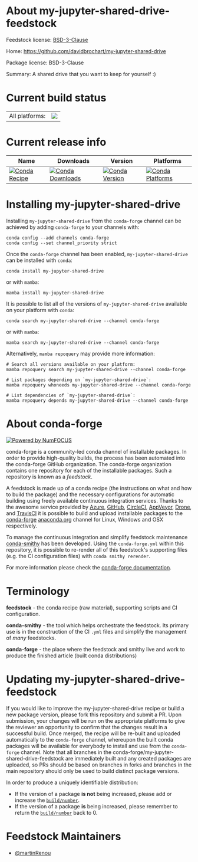 About my-jupyter-shared-drive-feedstock
=======================================

Feedstock license: [BSD-3-Clause](https://github.com/conda-forge/my-jupyter-shared-drive-feedstock/blob/main/LICENSE.txt)

Home: https://github.com/davidbrochart/my-jupyter-shared-drive

Package license: BSD-3-Clause

Summary: A shared drive that you want to keep for yourself :)

Current build status
====================


<table><tr><td>All platforms:</td>
    <td>
      <a href="https://dev.azure.com/conda-forge/feedstock-builds/_build/latest?definitionId=24840&branchName=main">
        <img src="https://dev.azure.com/conda-forge/feedstock-builds/_apis/build/status/my-jupyter-shared-drive-feedstock?branchName=main">
      </a>
    </td>
  </tr>
</table>

Current release info
====================

| Name | Downloads | Version | Platforms |
| --- | --- | --- | --- |
| [![Conda Recipe](https://img.shields.io/badge/recipe-my--jupyter--shared--drive-green.svg)](https://anaconda.org/conda-forge/my-jupyter-shared-drive) | [![Conda Downloads](https://img.shields.io/conda/dn/conda-forge/my-jupyter-shared-drive.svg)](https://anaconda.org/conda-forge/my-jupyter-shared-drive) | [![Conda Version](https://img.shields.io/conda/vn/conda-forge/my-jupyter-shared-drive.svg)](https://anaconda.org/conda-forge/my-jupyter-shared-drive) | [![Conda Platforms](https://img.shields.io/conda/pn/conda-forge/my-jupyter-shared-drive.svg)](https://anaconda.org/conda-forge/my-jupyter-shared-drive) |

Installing my-jupyter-shared-drive
==================================

Installing `my-jupyter-shared-drive` from the `conda-forge` channel can be achieved by adding `conda-forge` to your channels with:

```
conda config --add channels conda-forge
conda config --set channel_priority strict
```

Once the `conda-forge` channel has been enabled, `my-jupyter-shared-drive` can be installed with `conda`:

```
conda install my-jupyter-shared-drive
```

or with `mamba`:

```
mamba install my-jupyter-shared-drive
```

It is possible to list all of the versions of `my-jupyter-shared-drive` available on your platform with `conda`:

```
conda search my-jupyter-shared-drive --channel conda-forge
```

or with `mamba`:

```
mamba search my-jupyter-shared-drive --channel conda-forge
```

Alternatively, `mamba repoquery` may provide more information:

```
# Search all versions available on your platform:
mamba repoquery search my-jupyter-shared-drive --channel conda-forge

# List packages depending on `my-jupyter-shared-drive`:
mamba repoquery whoneeds my-jupyter-shared-drive --channel conda-forge

# List dependencies of `my-jupyter-shared-drive`:
mamba repoquery depends my-jupyter-shared-drive --channel conda-forge
```


About conda-forge
=================

[![Powered by
NumFOCUS](https://img.shields.io/badge/powered%20by-NumFOCUS-orange.svg?style=flat&colorA=E1523D&colorB=007D8A)](https://numfocus.org)

conda-forge is a community-led conda channel of installable packages.
In order to provide high-quality builds, the process has been automated into the
conda-forge GitHub organization. The conda-forge organization contains one repository
for each of the installable packages. Such a repository is known as a *feedstock*.

A feedstock is made up of a conda recipe (the instructions on what and how to build
the package) and the necessary configurations for automatic building using freely
available continuous integration services. Thanks to the awesome service provided by
[Azure](https://azure.microsoft.com/en-us/services/devops/), [GitHub](https://github.com/),
[CircleCI](https://circleci.com/), [AppVeyor](https://www.appveyor.com/),
[Drone](https://cloud.drone.io/welcome), and [TravisCI](https://travis-ci.com/)
it is possible to build and upload installable packages to the
[conda-forge](https://anaconda.org/conda-forge) [anaconda.org](https://anaconda.org/)
channel for Linux, Windows and OSX respectively.

To manage the continuous integration and simplify feedstock maintenance
[conda-smithy](https://github.com/conda-forge/conda-smithy) has been developed.
Using the ``conda-forge.yml`` within this repository, it is possible to re-render all of
this feedstock's supporting files (e.g. the CI configuration files) with ``conda smithy rerender``.

For more information please check the [conda-forge documentation](https://conda-forge.org/docs/).

Terminology
===========

**feedstock** - the conda recipe (raw material), supporting scripts and CI configuration.

**conda-smithy** - the tool which helps orchestrate the feedstock.
                   Its primary use is in the construction of the CI ``.yml`` files
                   and simplify the management of *many* feedstocks.

**conda-forge** - the place where the feedstock and smithy live and work to
                  produce the finished article (built conda distributions)


Updating my-jupyter-shared-drive-feedstock
==========================================

If you would like to improve the my-jupyter-shared-drive recipe or build a new
package version, please fork this repository and submit a PR. Upon submission,
your changes will be run on the appropriate platforms to give the reviewer an
opportunity to confirm that the changes result in a successful build. Once
merged, the recipe will be re-built and uploaded automatically to the
`conda-forge` channel, whereupon the built conda packages will be available for
everybody to install and use from the `conda-forge` channel.
Note that all branches in the conda-forge/my-jupyter-shared-drive-feedstock are
immediately built and any created packages are uploaded, so PRs should be based
on branches in forks and branches in the main repository should only be used to
build distinct package versions.

In order to produce a uniquely identifiable distribution:
 * If the version of a package **is not** being increased, please add or increase
   the [``build/number``](https://docs.conda.io/projects/conda-build/en/latest/resources/define-metadata.html#build-number-and-string).
 * If the version of a package **is** being increased, please remember to return
   the [``build/number``](https://docs.conda.io/projects/conda-build/en/latest/resources/define-metadata.html#build-number-and-string)
   back to 0.

Feedstock Maintainers
=====================

* [@martinRenou](https://github.com/martinRenou/)


